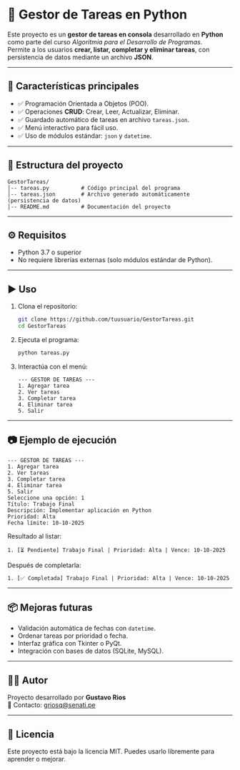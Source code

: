 # 📝 Gestor de Tareas en Python

Este proyecto es un **gestor de tareas en consola** desarrollado en **Python** como parte del curso *Algoritmia para el Desarrollo de Programas*.  
Permite a los usuarios **crear, listar, completar y eliminar tareas**, con persistencia de datos mediante un archivo **JSON**.

---

## 🚀 Características principales
- ✅ Programación Orientada a Objetos (POO).  
- ✅ Operaciones **CRUD**: Crear, Leer, Actualizar, Eliminar.  
- ✅ Guardado automático de tareas en archivo `tareas.json`.  
- ✅ Menú interactivo para fácil uso.  
- ✅ Uso de módulos estándar: `json` y `datetime`.  

---

## 📂 Estructura del proyecto
```
GestorTareas/
│-- tareas.py          # Código principal del programa
│-- tareas.json        # Archivo generado automáticamente (persistencia de datos)
│-- README.md          # Documentación del proyecto
```

---

## ⚙️ Requisitos
- Python 3.7 o superior  
- No requiere librerías externas (solo módulos estándar de Python).  

---

## ▶️ Uso
1. Clona el repositorio:
   ```bash
   git clone https://github.com/tuusuario/GestorTareas.git
   cd GestorTareas
   ```

2. Ejecuta el programa:
   ```bash
   python tareas.py
   ```

3. Interactúa con el menú:
   ```
   --- GESTOR DE TAREAS ---
   1. Agregar tarea
   2. Ver tareas
   3. Completar tarea
   4. Eliminar tarea
   5. Salir
   ```

---

## 📷 Ejemplo de ejecución
```
--- GESTOR DE TAREAS ---
1. Agregar tarea
2. Ver tareas
3. Completar tarea
4. Eliminar tarea
5. Salir
Seleccione una opción: 1
Título: Trabajo Final
Descripción: Implementar aplicación en Python
Prioridad: Alta
Fecha límite: 10-10-2025
```

Resultado al listar:
```
1. [⏳ Pendiente] Trabajo Final | Prioridad: Alta | Vence: 10-10-2025
```

Después de completarla:
```
1. [✅ Completada] Trabajo Final | Prioridad: Alta | Vence: 10-10-2025
```

---

## 📦 Mejoras futuras
- Validación automática de fechas con `datetime`.  
- Ordenar tareas por prioridad o fecha.  
- Interfaz gráfica con Tkinter o PyQt.  
- Integración con bases de datos (SQLite, MySQL).  

---

## 👨‍💻 Autor
Proyecto desarrollado por **Gustavo Rios**  
📧 Contacto: griosq@senati.pe  

---

## 📜 Licencia
Este proyecto está bajo la licencia MIT. Puedes usarlo libremente para aprender o mejorar.
